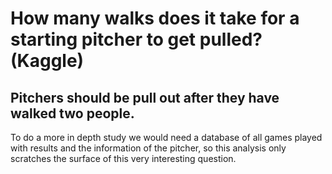 # How many walks does it take for a starting pitcher to get pulled? (Kaggle)

## Pitchers should be pull out after they have walked two people.

To do a more in depth study we would need a database of all games played with results and the information of the pitcher, so this analysis only scratches the surface of this very interesting question.